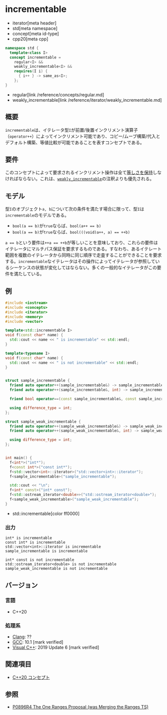 # incrementable
* iterator[meta header]
* std[meta namespace]
* concept[meta id-type]
* cpp20[meta cpp]

```cpp
namespace std {
  template<class I>
  concept incrementable =
    regular<I> &&
    weakly_incrementable<I> &&
    requires(I i) {
      { i++ } -> same_as<I>;
    };
}
```
* regular[link /reference/concepts/regular.md]
* weakly_incrementable[link /reference/iterator/weakly_incrementable.md]

## 概要

`incrementable`は、イテレータ型`I`が前置/後置インクリメント演算子（`operator++`）によってインクリメント可能であり、コピー/ムーブ構築/代入とデフォルト構築、等値比較が可能であることを表すコンセプトである。

## 要件

このコンセプトによって要求されるインクリメント操作は全て[等しさを保持](/reference/concepts.md)しなければならない。これは、[`weakly_incrementable`](/reference/iterator/weakly_incrementable.md)の注釈よりも優先される。

## モデル

型`I`のオブジェクト`a, b`について次の条件を満たす場合に限って、型`I`は`incrementable`のモデルである。

- `bool(a == b)`が`true`ならば、`bool(a++ == b)`
- `bool(a == b)`が`true`ならば、`bool(((void)a++, a) == ++b)`

`a == b`という要件は`++a == ++b`が等しいことを意味しており、これらの要件はイテレータにマルチパス保証を要求するものである。すなわち、あるイテレート範囲を複数のイテレータから同時に同じ順序で走査することができることを要求する。`incrementable`なイテレータはその操作によってイテレータが参照しているシーケンスの状態が変化してはならない。多くの一般的なイテレータがこの要件を満たしている。

## 例
```cpp example
#include <iostream>
#include <concepts>
#include <iterator>
#include <memory>
#include <vector>

template<std::incrementable I>
void f(const char* name) {
  std::cout << name << " is incrementable" << std::endl;
}

template<typename I>
void f(const char* name) {
  std::cout << name << " is not incrementable" << std::endl;
}


struct sample_incrementable {
  friend auto operator++(sample_incrementable&) -> sample_incrementable&;
  friend auto operator++(sample_incrementable&, int) -> sample_incrementable; // prvalueを返す必要がある

  friend bool operator==(const sample_incrementable&, const sample_incrementable&) = default;

  using difference_type = int;
};

struct sample_weak_incrementable {
  friend auto operator++(sample_weak_incrementable&) -> sample_weak_incrementable&;
  friend auto operator++(sample_weak_incrementable&, int) -> sample_weak_incrementable&;  

  using difference_type = int;
};


int main() {
  f<int*>("int*");
  f<const int*>("const int*");
  f<std::vector<int>::iterator>("std::vector<int>::iterator");
  f<sample_incrementable>("sample_incrementable");

  std::cout << "\n";
  f<int* const>("int* const");
  f<std::ostream_iterator<double>>("std::ostream_iterator<double>");
  f<sample_weak_incrementable>("sample_weak_incrementable");
}
```
* std::incrementable[color ff0000]

### 出力
```
int* is incrementable
const int* is incrementable
std::vector<int>::iterator is incrementable
sample_incrementable is incrementable

int* const is not incrementable
std::ostream_iterator<double> is not incrementable
sample_weak_incrementable is not incrementable
```

## バージョン
### 言語
- C++20

### 処理系
- [Clang](/implementation.md#clang): ??
- [GCC](/implementation.md#gcc): 10.1 [mark verified]
- [Visual C++](/implementation.md#visual_cpp): 2019 Update 6 [mark verified]

## 関連項目

- [C++20 コンセプト](/lang/cpp20/concepts.md)

## 参照

- [P0896R4 The One Ranges Proposal (was Merging the Ranges TS)](http://www.open-std.org/jtc1/sc22/wg21/docs/papers/2018/p0896r4.pdf)
